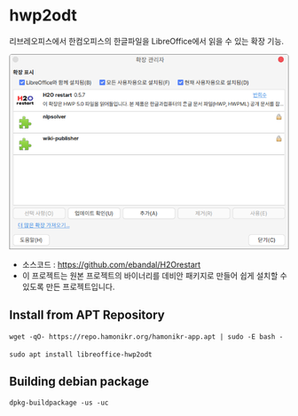 # hwp2odt

리브레오피스에서 한컴오피스의 한글파일을 LibreOffice에서 읽을 수 있는 확장 기능.

![hwp2odt](doc/libreoffice-hwp2odt.png)

* 소스코드 : https://github.com/ebandal/H2Orestart
* 이 프로젝트는 원본 프로젝트의 바이너리를 데비안 패키지로 만들어 쉽게 설치할 수 있도록 만든 프로젝트입니다.

## Install from APT Repository
```
wget -qO- https://repo.hamonikr.org/hamonikr-app.apt | sudo -E bash -

sudo apt install libreoffice-hwp2odt
```

## Building debian package
```
dpkg-buildpackage -us -uc
```
